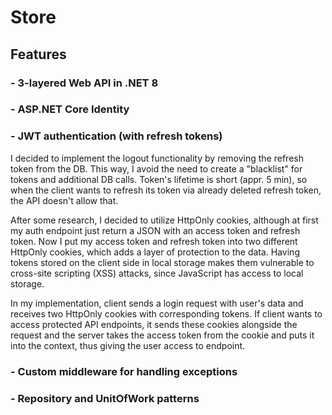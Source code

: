 # Store
## Features
### - 3-layered Web API in .NET 8
### - ASP.NET Core Identity
### - JWT authentication (with refresh tokens)

I decided to implement the logout functionality by removing the refresh token from the DB. This way, I avoid the need to create a "blacklist" for tokens and additional DB calls. Token's lifetime is short (appr. 5 min), so when the client wants to refresh its token via already deleted refresh token, the API doesn't allow that.

After some research, I decided to utilize HttpOnly cookies, although at first my auth endpoint just return a JSON with an access token and refresh token. Now I put my access token and refresh token into two different HttpOnly cookies, which adds a layer of protection to the data. Having tokens stored on the client side in local storage makes them vulnerable to cross-site scripting (XSS) attacks, since JavaScript has access to local storage.

In my implementation, client sends a login request with user's data and receives two HttpOnly cookies with corresponding tokens. If client wants to access protected API endpoints, it sends these cookies alongside the request and the server takes the access token from the cookie and puts it into the context, thus giving the user access to endpoint.

### - Custom middleware for handling exceptions
### - Repository and UnitOfWork patterns
